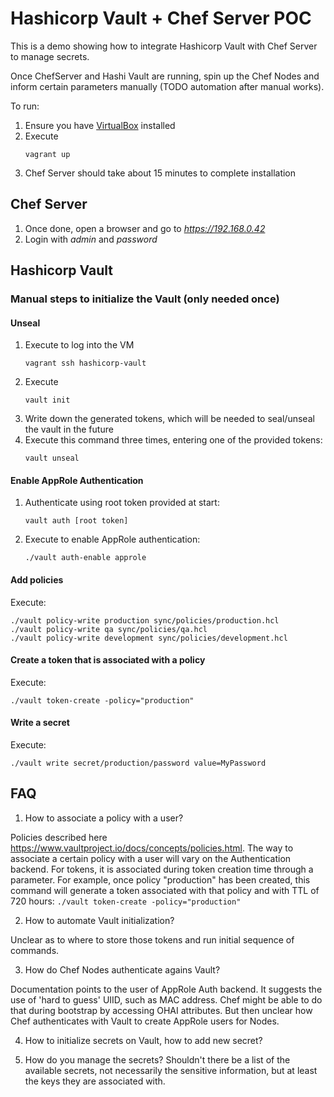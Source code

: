 # Hashicorp Vault + Chef Server POC
This is a demo showing how to integrate Hashicorp Vault with Chef Server to manage secrets.

Once ChefServer and Hashi Vault are running, spin up the Chef Nodes and inform certain parameters manually (TODO automation after manual works).

To run:

1. Ensure you have [VirtualBox](https://www.virtualbox.org/wiki/Downloads) installed
2. Execute
    ````
    vagrant up
    ````
3. Chef Server should take about 15 minutes to complete installation


## Chef Server
1. Once done, open a browser and go to _https://192.168.0.42_
2. Login with _admin_ and _password_

## Hashicorp Vault
### Manual steps to initialize the Vault (only needed once)
#### Unseal
1. Execute to log into the VM
    ````
    vagrant ssh hashicorp-vault
    ````
2. Execute
    ````
    vault init
    ````
3. Write down the generated tokens, which will be needed to seal/unseal the vault in the future
4. Execute this command three times, entering one of the provided tokens:
    ````
    vault unseal
    ````
#### Enable AppRole Authentication
1. Authenticate using root token provided at start:
    ````
    vault auth [root token]
    ````
2. Execute to enable AppRole authentication:
    ```
    ./vault auth-enable approle
    ```

#### Add policies
Execute:
```
./vault policy-write production sync/policies/production.hcl
./vault policy-write qa sync/policies/qa.hcl
./vault policy-write development sync/policies/development.hcl
```
#### Create a token that is associated with a policy
Execute:
```
./vault token-create -policy="production"
```

#### Write a secret
Execute:
```
./vault write secret/production/password value=MyPassword
```

## FAQ
1. How to associate a policy with a user?

Policies described here https://www.vaultproject.io/docs/concepts/policies.html.
The way to associate a certain policy with a user will vary on the Authentication backend. For tokens, it is associated during token creation time through a parameter.
For example, once policy "production" has been created, this command will generate a token associated with that policy and with TTL of 720 hours:
    ````
    ./vault token-create -policy="production"
    ````

2. How to automate Vault initialization?

Unclear as to where to store those tokens and run initial sequence of commands.

3. How do Chef Nodes authenticate agains Vault?

Documentation points to the user of AppRole Auth backend. It suggests the use of 'hard to guess' UIID, such as MAC address.
Chef might be able to do that during bootstrap by accessing OHAI attributes. But then unclear how Chef authenticates with Vault to create AppRole users for Nodes.

4. How to initialize secrets on Vault, how to add new secret?

5. How do you manage the secrets? Shouldn't there be a list of the available secrets, not necessarily the sensitive information, but at least the keys they are associated with.
